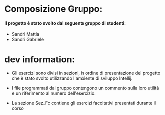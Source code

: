 # Composizione Gruppo:
#### Il progetto è stato svolto dal seguente gruppo di studenti:

- Sandri Mattia
- Sandri Gabriele

# dev information:
- Gli esercizi sono divisi in sezioni, in ordine di presentazione del progetto che è stato svolto utilizzando l'ambiente di sviluppo Intellij.

- I file programmati dal gruppo contengono un commento sulla loro utilità e un riferimento al numero dell'esercizio.

- La sezione Sez_Fc contiene gli esercizi facoltativi presentati durante il corso
